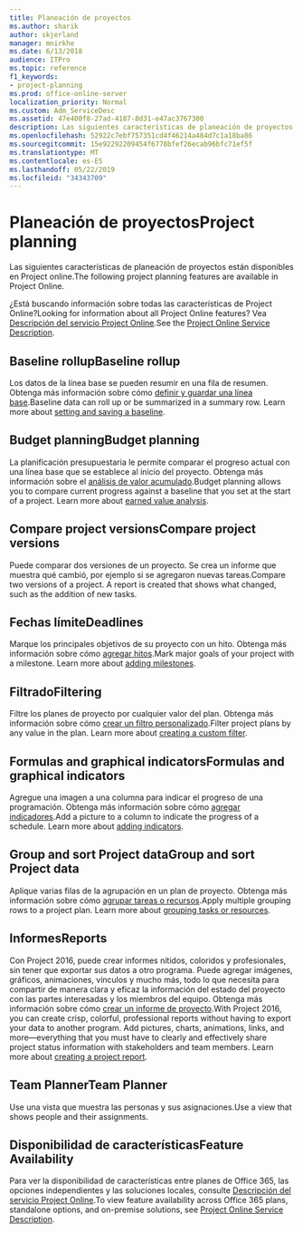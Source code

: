 ```yaml
---
title: Planeación de proyectos
ms.author: sharik
author: skjerland
manager: mnirkhe
ms.date: 6/13/2018
audience: ITPro
ms.topic: reference
f1_keywords:
- project-planning
ms.prod: office-online-server
localization_priority: Normal
ms.custom: Adm_ServiceDesc
ms.assetid: 47e400f8-27ad-4187-8d31-e47ac3767300
description: Las siguientes características de planeación de proyectos están disponibles en Project online.
ms.openlocfilehash: 52922c7ebf757351cd4f46214a484d7c1a18ba86
ms.sourcegitcommit: 15e92292209454f6778bfef26ecab96bfc71ef5f
ms.translationtype: MT
ms.contentlocale: es-ES
ms.lasthandoff: 05/22/2019
ms.locfileid: "34343709"
---
```

# <a name="project-planning"></a><span data-ttu-id="2c24c-103">Planeación de proyectos</span><span class="sxs-lookup"><span data-stu-id="2c24c-103">Project planning</span></span>

<span data-ttu-id="2c24c-104">Las siguientes características de planeación de proyectos están disponibles en Project online.</span><span class="sxs-lookup"><span data-stu-id="2c24c-104">The following project planning features are available in Project Online.</span></span>
  
<span data-ttu-id="2c24c-105">¿Está buscando información sobre todas las características de Project Online?</span><span class="sxs-lookup"><span data-stu-id="2c24c-105">Looking for information about all Project Online features?</span></span> <span data-ttu-id="2c24c-106">Vea [Descripción del servicio Project Online](project-online-service-description.md).</span><span class="sxs-lookup"><span data-stu-id="2c24c-106">See the [Project Online Service Description](project-online-service-description.md).</span></span>
  
## <a name="baseline-rollup"></a><span data-ttu-id="2c24c-107">Baseline rollup</span><span class="sxs-lookup"><span data-stu-id="2c24c-107">Baseline rollup</span></span>
<span data-ttu-id="2c24c-108"><a name="bkmk_Baselinerollup"> </a></span><span class="sxs-lookup"><span data-stu-id="2c24c-108"></span></span>

<span data-ttu-id="2c24c-p102">Los datos de la línea base se pueden resumir en una fila de resumen. Obtenga más información sobre cómo [definir y guardar una línea base](https://go.microsoft.com/fwlink/p/?LinkId=271346).</span><span class="sxs-lookup"><span data-stu-id="2c24c-p102">Baseline data can roll up or be summarized in a summary row. Learn more about [setting and saving a baseline](https://go.microsoft.com/fwlink/p/?LinkId=271346).</span></span>
  
## <a name="budget-planning"></a><span data-ttu-id="2c24c-111">Budget planning</span><span class="sxs-lookup"><span data-stu-id="2c24c-111">Budget planning</span></span>
<span data-ttu-id="2c24c-112"><a name="bkmk_Budgetplanning"> </a></span><span class="sxs-lookup"><span data-stu-id="2c24c-112"></span></span>

<span data-ttu-id="2c24c-p103">La planificación presupuestaria le permite comparar el progreso actual con una línea base que se establece al inicio del proyecto. Obtenga más información sobre el [análisis de valor acumulado](https://go.microsoft.com/fwlink/p/?LinkId=271336).</span><span class="sxs-lookup"><span data-stu-id="2c24c-p103">Budget planning allows you to compare current progress against a baseline that you set at the start of a project. Learn more about [earned value analysis](https://go.microsoft.com/fwlink/p/?LinkId=271336).</span></span>
  
## <a name="compare-project-versions"></a><span data-ttu-id="2c24c-115">Compare project versions</span><span class="sxs-lookup"><span data-stu-id="2c24c-115">Compare project versions</span></span>
<span data-ttu-id="2c24c-116"><a name="bkmk_Compareprojectversions"> </a></span><span class="sxs-lookup"><span data-stu-id="2c24c-116"></span></span>

<span data-ttu-id="2c24c-p104">Puede comparar dos versiones de un proyecto. Se crea un informe que muestra qué cambió, por ejemplo si se agregaron nuevas tareas.</span><span class="sxs-lookup"><span data-stu-id="2c24c-p104">Compare two versions of a project. A report is created that shows what changed, such as the addition of new tasks.</span></span>
  
## <a name="deadlines"></a><span data-ttu-id="2c24c-119">Fechas límite</span><span class="sxs-lookup"><span data-stu-id="2c24c-119">Deadlines</span></span>
<span data-ttu-id="2c24c-120"><a name="bkmk_Deadlines"> </a></span><span class="sxs-lookup"><span data-stu-id="2c24c-120"></span></span>

<span data-ttu-id="2c24c-p105">Marque los principales objetivos de su proyecto con un hito. Obtenga más información sobre cómo [agregar hitos](https://go.microsoft.com/fwlink/p/?LinkId=271339).</span><span class="sxs-lookup"><span data-stu-id="2c24c-p105">Mark major goals of your project with a milestone. Learn more about [adding milestones](https://go.microsoft.com/fwlink/p/?LinkId=271339).</span></span>
  
## <a name="filtering"></a><span data-ttu-id="2c24c-123">Filtrado</span><span class="sxs-lookup"><span data-stu-id="2c24c-123">Filtering</span></span>
<span data-ttu-id="2c24c-124"><a name="bkmk_Filtering"> </a></span><span class="sxs-lookup"><span data-stu-id="2c24c-124"></span></span>

<span data-ttu-id="2c24c-p106">Filtre los planes de proyecto por cualquier valor del plan. Obtenga más información sobre cómo [crear un filtro personalizado](https://go.microsoft.com/fwlink/p/?LinkId=271341).</span><span class="sxs-lookup"><span data-stu-id="2c24c-p106">Filter project plans by any value in the plan. Learn more about [creating a custom filter](https://go.microsoft.com/fwlink/p/?LinkId=271341).</span></span>
  
## <a name="formulas-and-graphical-indicators"></a><span data-ttu-id="2c24c-127">Formulas and graphical indicators</span><span class="sxs-lookup"><span data-stu-id="2c24c-127">Formulas and graphical indicators</span></span>
<span data-ttu-id="2c24c-128"><a name="bkmk_Formulasandgraphicalindicators"> </a></span><span class="sxs-lookup"><span data-stu-id="2c24c-128"></span></span>

<span data-ttu-id="2c24c-p107">Agregue una imagen a una columna para indicar el progreso de una programación. Obtenga más información sobre cómo [agregar indicadores](https://go.microsoft.com/fwlink/p/?LinkId=271340).</span><span class="sxs-lookup"><span data-stu-id="2c24c-p107">Add a picture to a column to indicate the progress of a schedule. Learn more about [adding indicators](https://go.microsoft.com/fwlink/p/?LinkId=271340).</span></span>
  
## <a name="group-and-sort-project-data"></a><span data-ttu-id="2c24c-131">Group and sort Project data</span><span class="sxs-lookup"><span data-stu-id="2c24c-131">Group and sort Project data</span></span>
<span data-ttu-id="2c24c-132"><a name="bkmk_GroupandsortProjectdata"> </a></span><span class="sxs-lookup"><span data-stu-id="2c24c-132"></span></span>

<span data-ttu-id="2c24c-p108">Aplique varias filas de la agrupación en un plan de proyecto. Obtenga más información sobre cómo [agrupar tareas o recursos](https://go.microsoft.com/fwlink/p/?LinkId=271326).</span><span class="sxs-lookup"><span data-stu-id="2c24c-p108">Apply multiple grouping rows to a project plan. Learn more about [grouping tasks or resources](https://go.microsoft.com/fwlink/p/?LinkId=271326).</span></span>
  
## <a name="reports"></a><span data-ttu-id="2c24c-135">Informes</span><span class="sxs-lookup"><span data-stu-id="2c24c-135">Reports</span></span>
<span data-ttu-id="2c24c-136"><a name="bkmk_Reports"> </a></span><span class="sxs-lookup"><span data-stu-id="2c24c-136"></span></span>

<span data-ttu-id="2c24c-p109">Con Project 2016, puede crear informes nítidos, coloridos y profesionales, sin tener que exportar sus datos a otro programa. Puede agregar imágenes, gráficos, animaciones, vínculos y mucho más, todo lo que necesita para compartir de manera clara y eficaz la información del estado del proyecto con las partes interesadas y los miembros del equipo. Obtenga más información sobre cómo [crear un informe de proyecto](https://go.microsoft.com/fwlink/p/?LinkId=271349).</span><span class="sxs-lookup"><span data-stu-id="2c24c-p109">With Project 2016, you can create crisp, colorful, professional reports without having to export your data to another program. Add pictures, charts, animations, links, and more—everything that you must have to clearly and effectively share project status information with stakeholders and team members. Learn more about [creating a project report](https://go.microsoft.com/fwlink/p/?LinkId=271349).</span></span>
  
## <a name="team-planner"></a><span data-ttu-id="2c24c-140">Team Planner</span><span class="sxs-lookup"><span data-stu-id="2c24c-140">Team Planner</span></span>
<span data-ttu-id="2c24c-141"><a name="bkmk_TeamPlanner"> </a></span><span class="sxs-lookup"><span data-stu-id="2c24c-141"></span></span>

<span data-ttu-id="2c24c-142">Use una vista que muestra las personas y sus asignaciones.</span><span class="sxs-lookup"><span data-stu-id="2c24c-142">Use a view that shows people and their assignments.</span></span> 
  
## <a name="feature-availability"></a><span data-ttu-id="2c24c-143">Disponibilidad de características</span><span class="sxs-lookup"><span data-stu-id="2c24c-143">Feature Availability</span></span>
<span data-ttu-id="2c24c-144"><a name="bkmk_TeamPlanner"> </a></span><span class="sxs-lookup"><span data-stu-id="2c24c-144"></span></span>

<span data-ttu-id="2c24c-145">Para ver la disponibilidad de características entre planes de Office 365, las opciones independientes y las soluciones locales, consulte [Descripción del servicio Project Online](project-online-service-description.md).</span><span class="sxs-lookup"><span data-stu-id="2c24c-145">To view feature availability across Office 365 plans, standalone options, and on-premise solutions, see [Project Online Service Description](project-online-service-description.md).</span></span>
  

